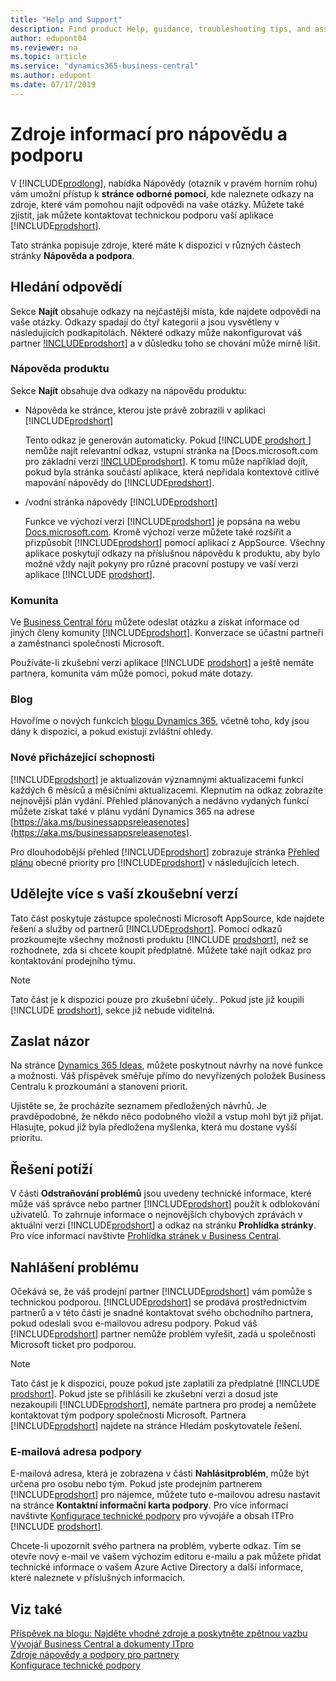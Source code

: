 ```yaml
---
title: "Help and Support"
description: Find product Help, guidance, troubleshooting tips, and assistance, and learn how to get technical support for Business Central.
author: edupont04
ms.reviewer: na
ms.topic: article
ms.service: "dynamics365-business-central"
ms.author: edupont
ms.date: 07/17/2019
---
```


# Zdroje informací pro nápovědu a podporu

V [!INCLUDE[prodlong](includes/prodlong.md)], nabídka Nápovědy (otazník v pravém horním rohu) vám umožní přístup k **stránce odborné pomoci**, kde naleznete odkazy na zdroje, které vám pomohou najít odpovědi na vaše otázky. Můžete také zjistit, jak můžete kontaktovat technickou podporu vaší aplikace [!INCLUDE[prodshort](includes/prodshort.md)].

Tato stránka popisuje zdroje, které máte k dispozici v různých částech stránky **Nápověda a podpora**.

## Hledání odpovědí

Sekce **Najít** obsahuje odkazy na nejčastější místa, kde najdete odpovědi na vaše otázky. Odkazy spadají do čtyř kategorií a jsou vysvětleny v následujících podkapitolách. Některé odkazy může nakonfigurovat váš partner [!INCLUDE<x3 />prodshort](includes/prodshort.md)] a v důsledku toho se chování může mírně lišit.

### Nápověda produktu

Sekce **Najít** obsahuje dva odkazy na nápovědu produktu:

- Nápověda ke stránce, kterou jste právě zobrazili v aplikaci [!INCLUDE[prodshort](includes/prodshort.md)]

   Tento odkaz je generován automaticky. Pokud [!INCLUDE[ prodshort ](includes/prodshort.md)] nemůže najít relevantní odkaz, vstupní stránka na [Docs.microsoft.com<x4 /> pro základní verzi [!INCLUDE<x5 />prodshort](includes/prodshort.md)]. K tomu může například dojít, pokud byla stránka součástí aplikace, která nepřidala kontextově citlivé mapování nápovědy do [!INCLUDE[prodshort](includes/prodshort.md)].
- /vodní stránka nápovědy [!INCLUDE[prodshort](includes/prodshort.md)]

   Funkce ve výchozí verzi [!INCLUDE[prodshort](includes/prodshort.md)] je popsána na webu [Docs.microsoft.com](https://docs.microsoft.com/dynamics365/business-central). Kromě výchozí verze můžete také rozšířit a přizpůsobit [!INCLUDE[prodshort](includes/prodshort.md)] pomocí aplikací z AppSource. Všechny aplikace poskytují odkazy na příslušnou nápovědu k produktu, aby bylo možné vždy najít pokyny pro různé pracovní postupy ve vaší verzi aplikace [!INCLUDE [prodshort](includes/prodshort.md)].

### Komunita

Ve [Business Central fóru](https://community.dynamics.com/business/f) můžete odeslat otázku a získat informace od jiných členy komunity [!INCLUDE[prodshort](includes/prodshort.md)]. Konverzace se účastní partneři a zaměstnanci společnosti Microsoft.

Používáte-li zkušební verzi aplikace [!INCLUDE [prodshort](includes/prodshort.md)] a ještě nemáte partnera, komunita vám může pomoci, pokud máte dotazy.

### Blog

Hovoříme o nových funkcích [blogu Dynamics 365](https://cloudblogs.microsoft.com/dynamics365/users/product/business-central/), včetně toho, kdy jsou dány k dispozici, a pokud existují zvláštní ohledy.

### Nové přicházející schopnosti

[!INCLUDE[prodshort](includes/prodshort.md)] je aktualizován významnými aktualizacemi funkcí každých 6 měsíců a měsíčními aktualizacemi. Klepnutím na odkaz zobrazíte nejnovější plán vydání. Přehled plánovaných a nedávno vydaných funkcí můžete získat také v plánu vydání Dynamics 365 na adrese [https://aka.ms/businessappsreleasenotes](https://aka.ms/businessappsreleasenotes).

Pro dlouhodobější přehled [!INCLUDE[prodshort](includes/prodshort.md)]  zobrazuje stránka [Přehled plánu](https://dynamics.microsoft.com/roadmap/business-central/) obecné priority pro [!INCLUDE[prodshort](includes/prodshort.md)] v následujících letech.

## Udělejte více s vaší zkoušební verzí

Tato část poskytuje zástupce společnosti Microsoft AppSource, kde najdete řešení a služby od partnerů [!INCLUDE[prodshort](includes/prodshort.md)]. Pomocí odkazů prozkoumejte všechny možnosti produktu [!INCLUDE [prodshort](includes/prodshort.md)], než se rozhodnete, zda si chcete koupit předplatné. Můžete také najít odkaz pro kontaktování prodejního týmu.

> [!NOTE]
> Tato část je k dispozici pouze pro zkušební účely.. Pokud jste již koupili [!INCLUDE [prodshort](includes/prodshort.md)], sekce již nebude viditelná.

## Zaslat názor

Na stránce [Dynamics 365 Ideas](https://aka.ms/bcideas), můžete poskytnout návrhy na nové funkce a možnosti. Váš příspěvek směřuje přímo do nevyřízených položek Business Centralu k prozkoumání a stanovení priorit.

Ujistěte se, že procházíte seznamem předložených návrhů. Je pravděpodobné, že někdo něco podobného vložil a vstup mohl být již přijat. Hlasujte, pokud již byla předložena myšlenka, která mu dostane vyšší prioritu.

## Řešení potíží

V části **Odstraňování problémů** jsou uvedeny technické informace, které může váš správce nebo partner [!INCLUDE[prodshort](includes/prodshort.md)] použít k odblokování uživatelů. To zahrnuje informace o nejnovějších chybových zprávách v aktuální verzi [!INCLUDE[prodshort](includes/prodshort.md)] a odkaz na stránku **Prohlídka stránky**. Pro více informací navštivte [Prohlídka stránek v Business Central](across-inspect-page.md).

## Nahlášení problému

Očekává se, že váš prodejní partner [!INCLUDE[prodshort](includes/prodshort.md)] vám pomůže s technickou podporou. [!INCLUDE[prodshort](includes/prodshort.md)] se prodává prostřednictvím partnerů a v této části je snadné kontaktovat svého obchodního partnera, pokud odeslali svou e-mailovou adresu podpory. Pokud váš [!INCLUDE[prodshort](includes/prodshort.md)] partner nemůže problém vyřešit, zadá u společnosti Microsoft ticket pro podporou.

> [!NOTE]
> Tato část je k dispozici, pouze pokud jste zaplatili za předplatné [!INCLUDE [prodshort](includes/prodshort.md)]. Pokud jste se přihlásili ke zkušební verzi a dosud jste nezakoupili [!INCLUDE[prodshort](includes/prodshort.md)], nemáte partnera pro prodej a nemůžete kontaktovat tým podpory společnosti Microsoft. Partnera [!INCLUDE[prodshort](includes/prodshort.md)] najdete na stránce <x10 />Hledám poskytovatele řešení<x11 />.

### E-mailová adresa podpory

E-mailová adresa, která je zobrazena v části **Nahlásitproblém**, může být určena pro osobu nebo tým. Pokud jste prodejním partnerem [!INCLUDE[prodshort](includes/prodshort.md)] pro nájemce, můžete tuto e-mailovou adresu nastavit na stránce **Kontaktní informační karta podpory**. Pro více informací navštivte [Konfigurace technické podpory](/dynamics365/business-central/dev-itpro/technical-support) pro vývojáře a obsah ITPro [!INCLUDE [prodshort](includes/prodshort.md)].

Chcete-li upozornit svého partnera na problém, vyberte odkaz. Tím se otevře nový e-mail ve vašem výchozím editoru e-mailu a pak můžete přidat technické informace o vašem Azure Active Directory a další informace, které naleznete v příslušných informacích.

## Viz také

[Příspěvek na blogu: Najděte vhodné zdroje a poskytněte zpětnou vazbu](https://community.dynamics.com/business/b/financials/archive/2018/12/04/find-the-right-resources-and-provide-feedback)  
[Vývojář Business Central a dokumenty ITpro](/dynamics365/business-central/dev-itpro/)  
[Zdroje nápovědy a podpory pro partnery](/dynamics365/business-central/dev-itpro/help-and-support)  
[Konfigurace technické podpory](/dynamics365/business-central/dev-itpro/technical-support)
